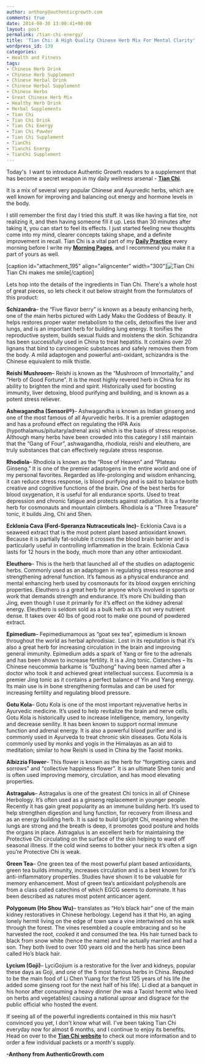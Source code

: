 ```yaml
---
author: anthony@authenticgrowth.com
comments: true
date: 2014-08-30 13:00:41+00:00
layout: post
permalink: /tian-chi-energy/
title: 'Tian Chi: A High Quality Chinese Herb Mix For Mental Clarity'
wordpress_id: 139
categories:
- Health and Fitness
tags:
- Chinese Herb Drink
- Chinese Herb Supplement
- Chinese Herbal Drink
- Chinese Herbal Supplement
- Chinese Herbs
- Great Chinese Herb Mix
- Healthy Herb Drink
- Herbal Supplements
- Tian Chi
- Tian Chi Drink
- Tian Chi Energy
- Tian Chi Powder
- Tian Chi Supplement
- TianChi
- Tianchi Energy
- TianChi Supplement
---
```


Today's  I want to introduce Authentic Growth readers to a supplement that has become a secret weapon in my daily wellness arsenal - [**Tian Chi**](http://goo.gl/ZmWWF1).

It is a mix of several very popular Chinese and Ayurvedic herbs, which are well known for improving and balancing out energy and hormone levels in the body.

I still remember the first day I tried this stuff. It was like having a flat tire, not realizing it, and then having someone fill it up. Less than 30 minutes after taking it, you can start to feel its effects. I just started feeling new thoughts come into my mind, clearer concepts taking shape, and a definite improvement in recall. Tian Chi is a vital part of my **[Daily Practice](http://www.authenticgrowth.com/the-daily-practice/)** every morning before I write my **[Morning Pages](http://www.amazon.com/gp/product/1585429287/ref=as_li_tl?ie=UTF8&camp=1789&creative=9325&creativeASIN=1585429287&linkCode=as2&tag=escapicom-20&linkId=24OW7LUBEM3CT7FN)**, and I recommend you make it a part of yours as well.

[caption id="attachment_195" align="aligncenter" width="300"]![Tian Chi](http://www.authenticgrowth.com/wp-content/uploads/2014/08/10623742_1491211247796657_98357290_n-300x300.jpg) Tian Chi makes me smile[/caption]

Lets hop into the details of the ingredients in Tian Chi. There's a whole host of great pieces, so lets check it out below straight from the formulators of this product:

**Schizandra**– the “Five flavor berry” is known as a beauty enhancing herb, one of the main herbs pictured with Lady Maku the Goddess of Beauty. It helps restores proper water metabolism to the cells, detoxifies the liver and lungs, and is an important herb for building lung energy. It tonifies the reproductive system, builds sexual fluids and moistens the skin. Schizandra has been successfully used in China to treat hepatitis. It contains over 20 lignans that bind to carcinogenic substances and safely removes them from the body. A mild adaptogen and powerful anti-oxidant, schizandra is the Chinese equivalent to milk thistle.

**Reishi Mushroom**– Reishi is known as the “Mushroom of Immortality,” and “Herb of Good Fortune”. It is the most highly revered herb in China for its ability to brighten the mind and spirit. Historically used for boosting immunity, liver detoxing, blood purifying and building, and is known as a potent stress reliever.

**Ashwagandha (Sensoril®)**– Ashwagandha is known as Indian ginseng and one of the most famous of all Ayurvedic herbs. It is a premier adaptogen and has a profound effect on regulating the HPA Axis (hypothalamus/pituitary/adrenal axis) which is the basis of stress response. Although many herbs have been crowded into this category I still maintain that the “Gang of Four”, ashwagandha, rhodiola, reishi and eleuthero, are truly substances that can effectively regulate stress response.

**Rhodiola**– Rhodiola is known as the “Rose of Heaven” and “Plateau Ginseng.” It is one of the premier adaptogens in the entire world and one of my personal favorites. Regarded as life-prolonging and wisdom enhancing, it can reduce stress response, is blood purifying and is said to balance both creative and cognitive functions of the brain. One of the best herbs for blood oxygenation, it is useful for all endurance sports. Used to treat depression and chronic fatigue and protects against radiation. It is a favorite herb for cosmonauts and mountain climbers. Rhodiola is a “Three Treasure” tonic, it builds Jing, Chi and Shen.

**Ecklonia Cava (Ford-Speranza Nutraceuticals Inc)**– Ecklonia Cava is a seaweed extract that is the most potent plant based antioxidant known. Because it is partially fat-soluble it crosses the blood brain barrier and is particularly useful in controlling inflammation in the brain. Ecklonia Cava lasts for 12 hours in the body, much more than any other antioxiodant.

**Eleuthero**– This is the herb that launched all of the studies on adaptogenic herbs. Commonly used as an adaptogen in regulating stress response and strengthening adrenal function. It’s famous as a physical endurance and mental enhancing herb used by cosmonauts for its blood oxygen enriching properties. Eleuthero is a great herb for anyone who’s involved in sports or work that demands strength and endurance. It’s more Chi building than Jing, even though I use it primarily for it’s effect on the kidney adrenal energy. Eleuthero is seldom sold as a bulk herb as it’s not very nutrient dense. It takes over 40 lbs of good root to make one pound of powdered extract.

**Epimedium**– Fepimediumamous as “goat sex tea”, epimedium is known throughout the world as herbal aphrodisiac. Lost in its reputation is that it’s also a great herb for increasing circulation in the brain and improving general immunity. Epimedium adds a spark of Yang or fire to the adrenals and has been shown to increase fertility. It is a Jing tonic.
Cistanches – Its Chinese neucommia barkame is “Duzhong” having been named after a doctor who took it and achieved great intellectual success. Eucommia is a premier Jing tonic as it contains a perfect balance of Yin and Yang energy. Its main use is in bone strengthening formulas and can be used for increasing fertility and regulating blood pressure.

**Gotu Kola**– Gotu Kola is one of the most important rejuvenative herbs in Ayurvedic medicine. It’s used to help revitalize the brain and nerve cells. Gotu Kola is historically used to increase intelligence, memory, longevity and decrease senility. It has been known to support normal immune function and adrenal energy. It is also a powerful blood purifier and is commonly used in Ayurveda to treat chronic skin diseases. Gotu Kola is commonly used by monks and yogis in the Himalayas as an aid to meditation; similar to how Reishi is used in China by the Taoist monks.

**Albizzia Flower**– This flower is known as the herb for “forgetting cares and sorrows” and “collective happiness flower”. It is an ultimate Shen tonic and is often used improving memory, circulation, and has mood elevating properties.

**Astragalus**– Astragalus is one of the greatest Chi tonics in all of Chinese Herbology. It’s often used as a ginseng replacement in younger people. Recently it has gain great popularity as an immune building herb. It’s used to help strengthen digestion and lung function, for recovery from illness and as an energy building herb. It is said to build Upright Chi, meaning when the lungs are strong and the breath is deep, it promotes good posture and holds the organs in place. Astragalus is an excellent herb for maintaining the Protective Chi circulating on the surface of the skin helping to ward off seasonal illness. If the cold wind seems to bother your neck it’s often a sign you’re Protective Chi is weak.

**Green Tea**– One green tea of the most powerful plant based antioxidants, green tea builds immunity, increases circulation and is a best known for it’s anti-inflammatory properties. Studies have shown it to be valuable for memory enhancement. Most of green tea’s antioxidant polyphenols are from a class called catechins of which EGCG seems to dominate. It has been described as natures most potent anticancer agent.

**Polygonum (Ho Shou Wu)**– translates as “Ho’s black hair” one of the main kidney restoratives in Chinese herbology. Legend has it that Ho, an aging lonely hermit living on the edge of town saw a vine intertwined on his walk through the forest. The vines resembled a couple embracing and so he harvested the root, cooked it and consumed the tea. His hair turned back to black from snow white (hence the name) and he actually married and had a son. They both lived to over 100 years old and the herb has since been called Ho’s black hair.

**Lycium (Goji)**– LyciGojium is a restorative for the liver and kidneys, popular these days as Goji, and one of the 5 most famous herbs in China. Reputed to be the main food of Li Chen Yuang for the first 125 years of his life (he added some ginseng root for the next half of his life). Li died at a banquet in his honor after consuming a heavy dinner (he was a Taoist hermit who lived on herbs and vegetables) causing a national uproar and disgrace for the public official who hosted the event.

If seeing all of the powerful ingredients contained in this mix hasn't convinced you yet, I don't know what will. I've been taking Tian Chi everyday now for almost 6 months, and I continue to enjoy its benefits. Head on over to the [**Tian Chi website**](http://goo.gl/ZmWWF1) to check out more information and to order a few individual packets or a month's supply.

**-Anthony from AuthenticGrowth.com**
